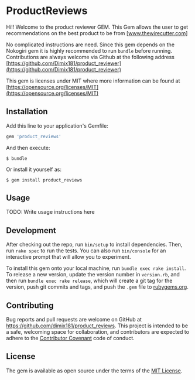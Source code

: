 # ProductReviews

Hi!! Welcome  to the product reviewer GEM. This Gem allows the user to get recommendations on the best product to be from [www.thewirecutter.com]

No complicated instructions are need. Since this gem depends on the Nokogiri gem it is highly recommended to  run `bundle` before running. Contributions are always welcome via Github at the following address [https://github.com/Dimix181/product_reviewer](https://github.com/Dimix181/product_reviewer)

This gem is licenses under MIT where more information can be found at [https://opensource.org/licenses/MIT](https://opensource.org/licenses/MIT)

## Installation

Add this line to your application's Gemfile:

```ruby
gem 'product_reviews'
```

And then execute:

    $ bundle

Or install it yourself as:

    $ gem install product_reviews

## Usage

TODO: Write usage instructions here

## Development

After checking out the repo, run `bin/setup` to install dependencies. Then, run `rake spec` to run the tests. You can also run `bin/console` for an interactive prompt that will allow you to experiment.

To install this gem onto your local machine, run `bundle exec rake install`. To release a new version, update the version number in `version.rb`, and then run `bundle exec rake release`, which will create a git tag for the version, push git commits and tags, and push the `.gem` file to [rubygems.org](https://rubygems.org).

## Contributing

Bug reports and pull requests are welcome on GitHub at https://github.com/dimix181/product_reviews. This project is intended to be a safe, welcoming space for collaboration, and contributors are expected to adhere to the [Contributor Covenant](http://contributor-covenant.org) code of conduct.


## License

The gem is available as open source under the terms of the [MIT License](http://opensource.org/licenses/MIT).
